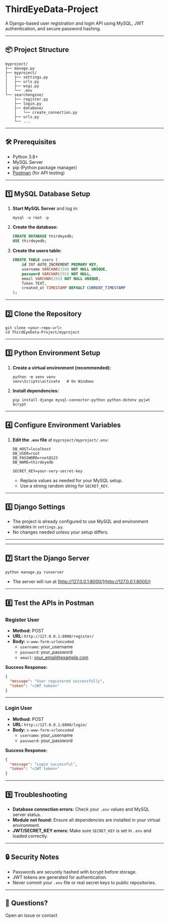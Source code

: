 # ThirdEyeData-Project

A Django-based user registration and login API using MySQL, JWT authentication, and secure password hashing.

---

## 📦 Project Structure

```
myproject/
├── manage.py
├── myproject/
│   ├── settings.py
│   ├── urls.py
│   ├── wsgi.py
│   └── .env
└── searchengine/
    ├── register.py
    ├── login.py
    ├── database/
    │   └── create_connection.py
    ├── urls.py
    └── ...
```

---

## 🛠️ Prerequisites

- Python 3.8+
- MySQL Server
- pip (Python package manager)
- [Postman](https://www.postman.com/) (for API testing)

---

## 1️⃣ MySQL Database Setup

1. **Start MySQL Server** and log in:
    ```
    mysql -u root -p
    ```

2. **Create the database:**
    ```sql
    CREATE DATABASE thirdeyedb;
    USE thirdeyedb;
    ```

3. **Create the users table:**
    ```sql
    CREATE TABLE users (
        id INT AUTO_INCREMENT PRIMARY KEY,
        username VARCHAR(150) NOT NULL UNIQUE,
        password VARCHAR(255) NOT NULL,
        email VARCHAR(255) NOT NULL UNIQUE,
        Token TEXT,
        created_at TIMESTAMP DEFAULT CURRENT_TIMESTAMP
    );
    ```

---

## 2️⃣ Clone the Repository

```
git clone <your-repo-url>
cd ThirdEyeData-Project/myproject
```

---

## 3️⃣ Python Environment Setup

1. **Create a virtual environment (recommended):**
    ```
    python -m venv venv
    venv\Scripts\activate   # On Windows
    ```

2. **Install dependencies:**
    ```
    pip install django mysql-connector-python python-dotenv pyjwt bcrypt
    ```

---

## 4️⃣ Configure Environment Variables

1. **Edit the `.env` file** at `myproject/myproject/.env`:

    ```
    DB_HOST=localhost
    DB_USER=root
    DB_PASSWORD=root@123
    DB_NAME=thirdeyedb

    SECRET_KEY=your-very-secret-key
    ```

    - Replace values as needed for your MySQL setup.
    - Use a strong random string for `SECRET_KEY`.

---

## 5️⃣ Django Settings

- The project is already configured to use MySQL and environment variables in `settings.py`.
- No changes needed unless your setup differs.

---


---

## 7️⃣ Start the Django Server

```
python manage.py runserver
```
- The server will run at [http://127.0.0.1:8000/](http://127.0.0.1:8000/)

---

## 8️⃣ Test the APIs in Postman

### Register User

- **Method:** POST  
- **URL:** `http://127.0.0.1:8000/register/`
- **Body:** `x-www-form-urlencoded`
    - `username`: your_username
    - `password`: your_password
    - `email`: your_email@example.com

**Success Response:**
```json
{
  "message": "User registered successfully",
  "token": "<JWT token>"
}
```

---

### Login User

- **Method:** POST  
- **URL:** `http://127.0.0.1:8000/login/`
- **Body:** `x-www-form-urlencoded`
    - `username`: your_username
    - `password`: your_password

**Success Response:**
```json
{
  "message": "Login successful",
  "token": "<JWT token>"
}
```

---

## 9️⃣ Troubleshooting

- **Database connection errors:** Check your `.env` values and MySQL server status.
- **Module not found:** Ensure all dependencies are installed in your virtual environment.
- **JWT/SECRET_KEY errors:** Make sure `SECRET_KEY` is set in `.env` and loaded correctly.

---

## 🔒 Security Notes

- Passwords are securely hashed with bcrypt before storage.
- JWT tokens are generated for authentication.
- Never commit your `.env` file or real secret keys to public repositories.

---

## 📧 Questions?

Open an issue or contact
